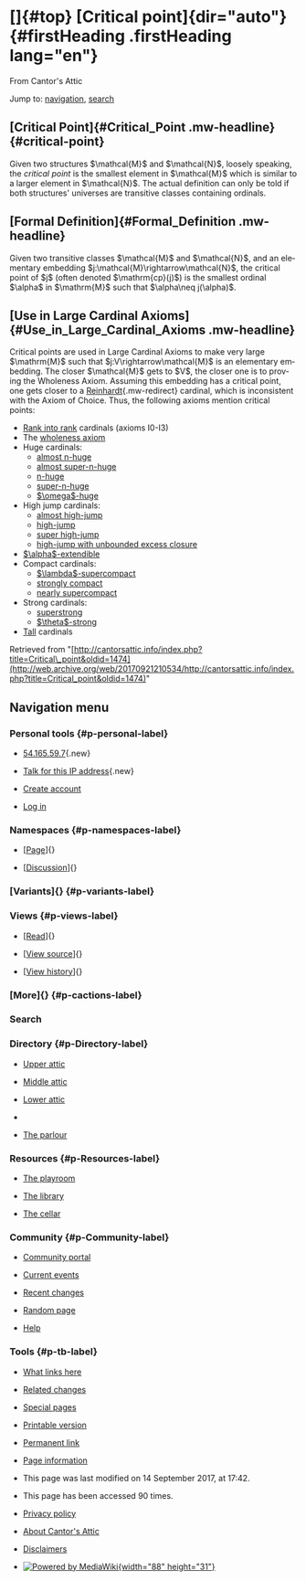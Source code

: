 <div id="mw-page-base" class="noprint">

</div>

<div id="mw-head-base" class="noprint">

</div>

<div id="content" class="mw-body" role="main">

[]{#top}
[Critical point]{dir="auto"} {#firstHeading .firstHeading lang="en"}
============================

<div id="bodyContent" class="mw-body-content">

<div id="siteSub">

From Cantor's Attic

</div>

<div id="contentSub">

</div>

<div id="jump-to-nav" class="mw-jump">

Jump to: [navigation](#mw-navigation), [search](#p-search)

</div>

<div id="mw-content-text" class="mw-content-ltr" lang="en" dir="ltr">

[Critical Point]{#Critical_Point .mw-headline} {#critical-point}
----------------------------------------------

Given two structures \$\\mathcal{M}\$ and \$\\mathcal{N}\$, loosely
speaking, the *critical point* is the smallest element in
\$\\mathcal{M}\$ which is similar to a larger element in
\$\\mathcal{N}\$. The actual definition can only be told if both
structures' universes are transitive classes containing ordinals.

[Formal Definition]{#Formal_Definition .mw-headline}
----------------------------------------------------

Given two transitive classes \$\\mathcal{M}\$ and \$\\mathcal{N}\$, and
an elementary embedding \$j:\\mathcal{M}\\rightarrow\\mathcal{N}\$, the
critical point of \$j\$ (often denoted \$\\mathrm{cp}(j)\$) is the
smallest ordinal \$\\alpha\$ in \$\\mathrm{M}\$ such that \$\\alpha\\neq
j(\\alpha)\$.

[Use in Large Cardinal Axioms]{#Use_in_Large_Cardinal_Axioms .mw-headline}
--------------------------------------------------------------------------

Critical points are used in Large Cardinal Axioms to make very large
\$\\mathrm{M}\$ such that \$j:V\\rightarrow\\mathcal{M}\$ is an
elementary embedding. The closer \$\\mathcal{M}\$ gets to \$V\$, the
closer one is to proving the Wholeness Axiom. Assuming this embedding
has a critical point, one gets closer to a
[Reinhardt](/web/20170921210534/http://cantorsattic.info/Reinhardt "Reinhardt"){.mw-redirect}
cardinal, which is inconsistent with the Axiom of Choice. Thus, the
following axioms mention critical points:

-   [Rank into
    rank](/web/20170921210534/http://cantorsattic.info/Rank_into_rank "Rank into rank")
    cardinals (axioms I0-I3)
-   The [wholeness
    axiom](/web/20170921210534/http://cantorsattic.info/Wholeness_axiom "Wholeness axiom")
-   Huge cardinals:
    -   [almost
        n-huge](/web/20170921210534/http://cantorsattic.info/Huge "Huge")
    -   [almost
        super-n-huge](/web/20170921210534/http://cantorsattic.info/Huge "Huge")
    -   [n-huge](/web/20170921210534/http://cantorsattic.info/Huge "Huge")
    -   [super-n-huge](/web/20170921210534/http://cantorsattic.info/Huge "Huge")
    -   [\$\\omega\$-huge](/web/20170921210534/http://cantorsattic.info/Huge "Huge")
-   High jump cardinals:
    -   [almost
        high-jump](/web/20170921210534/http://cantorsattic.info/High-jump "High-jump")
    -   [high-jump](/web/20170921210534/http://cantorsattic.info/High-jump "High-jump")
    -   [super
        high-jump](/web/20170921210534/http://cantorsattic.info/High-jump "High-jump")
    -   [high-jump with unbounded excess
        closure](/web/20170921210534/http://cantorsattic.info/High-jump "High-jump")
-   [\$\\alpha\$-extendible](/web/20170921210534/http://cantorsattic.info/Extendible "Extendible")
-   Compact cardinals:
    -   [\$\\lambda\$-supercompact](/web/20170921210534/http://cantorsattic.info/Supercompact "Supercompact")
    -   [strongly
        compact](/web/20170921210534/http://cantorsattic.info/Strongly_compact "Strongly compact")
    -   [nearly
        supercompact](/web/20170921210534/http://cantorsattic.info/Nearly_supercompact "Nearly supercompact")
-   Strong cardinals:
    -   [superstrong](/web/20170921210534/http://cantorsattic.info/Superstrong "Superstrong")
    -   [\$\\theta\$-strong](/web/20170921210534/http://cantorsattic.info/Strong "Strong")
-   [Tall](/web/20170921210534/http://cantorsattic.info/Tall "Tall")
    cardinals

</div>

<div class="printfooter">

Retrieved from
"[http://cantorsattic.info/index.php?title=Critical\_point&oldid=1474](http://web.archive.org/web/20170921210534/http://cantorsattic.info/index.php?title=Critical_point&oldid=1474)"

</div>

<div id="catlinks" class="catlinks catlinks-allhidden">

</div>

<div class="visualClear">

</div>

</div>

</div>

<div id="mw-navigation">

Navigation menu
---------------

<div id="mw-head">

<div id="p-personal" role="navigation"
aria-labelledby="p-personal-label">

### Personal tools {#p-personal-label}

-   <div id="pt-anonuserpage">

    </div>

    [54.165.59.7](/web/20170921210534/http://cantorsattic.info/User:54.165.59.7 "The user page for the IP address you are editing as [.]"){.new}
-   <div id="pt-anontalk">

    </div>

    [Talk for this IP
    address](/web/20170921210534/http://cantorsattic.info/User_talk:54.165.59.7 "Discussion about edits from this IP address [n]"){.new}
-   <div id="pt-createaccount">

    </div>

    [Create
    account](/web/20170921210534/http://cantorsattic.info/index.php?title=Special:UserLogin&returnto=Critical+point&type=signup)
-   <div id="pt-login">

    </div>

    [Log
    in](/web/20170921210534/http://cantorsattic.info/index.php?title=Special:UserLogin&returnto=Critical+point "You are encouraged to log in; however, it is not mandatory [o]")

</div>

<div id="left-navigation">

<div id="p-namespaces" class="vectorTabs" role="navigation"
aria-labelledby="p-namespaces-label">

### Namespaces {#p-namespaces-label}

-   <div id="ca-nstab-main">

    </div>

    [[Page](/web/20170921210534/http://cantorsattic.info/Critical_point "View the content page [c]")]{}
-   <div id="ca-talk">

    </div>

    [[Discussion](/web/20170921210534/http://cantorsattic.info/index.php?title=Talk:Critical_point&action=edit&redlink=1 "Discussion about the content page [t]")]{}

</div>

<div id="p-variants" class="vectorMenu emptyPortlet" role="navigation"
aria-labelledby="p-variants-label">

### [Variants]{}[](#) {#p-variants-label}

<div class="menu">

</div>

</div>

</div>

<div id="right-navigation">

<div id="p-views" class="vectorTabs" role="navigation"
aria-labelledby="p-views-label">

### Views {#p-views-label}

-   <div id="ca-view">

    </div>

    [[Read](/web/20170921210534/http://cantorsattic.info/Critical_point)]{}
-   <div id="ca-viewsource">

    </div>

    [[View
    source](/web/20170921210534/http://cantorsattic.info/index.php?title=Critical_point&action=edit "This page is protected.
    You can view its source [e]")]{}
-   <div id="ca-history">

    </div>

    [[View
    history](/web/20170921210534/http://cantorsattic.info/index.php?title=Critical_point&action=history "Past revisions of this page [h]")]{}

</div>

<div id="p-cactions" class="vectorMenu emptyPortlet" role="navigation"
aria-labelledby="p-cactions-label">

### [More]{}[](#) {#p-cactions-label}

<div class="menu">

</div>

</div>

<div id="p-search" role="search">

### Search

<div id="simpleSearch">

</div>

</div>

</div>

</div>

<div id="mw-panel">

<div id="p-logo" role="banner">

[](/web/20170921210534/http://cantorsattic.info/Cantor%27s_Attic "Visit the main page")

</div>

<div id="p-Directory" class="portal" role="navigation"
aria-labelledby="p-Directory-label">

### Directory {#p-Directory-label}

<div class="body">

-   <div id="n-Upper-attic">

    </div>

    [Upper
    attic](/web/20170921210534/http://cantorsattic.info/Upper_attic)
-   <div id="n-Middle-attic">

    </div>

    [Middle
    attic](/web/20170921210534/http://cantorsattic.info/Middle_attic)
-   <div id="n-Lower-attic">

    </div>

    [Lower
    attic](/web/20170921210534/http://cantorsattic.info/Lower_attic)
-   <div id="n-">

    </div>

    [](INVALID-TITLE)
-   <div id="n-The-parlour">

    </div>

    [The parlour](/web/20170921210534/http://cantorsattic.info/Parlour)

</div>

</div>

<div id="p-Resources" class="portal" role="navigation"
aria-labelledby="p-Resources-label">

### Resources {#p-Resources-label}

<div class="body">

-   <div id="n-The-playroom">

    </div>

    [The
    playroom](/web/20170921210534/http://cantorsattic.info/Playroom)
-   <div id="n-The-library">

    </div>

    [The library](/web/20170921210534/http://cantorsattic.info/Library)
-   <div id="n-The-cellar">

    </div>

    [The cellar](/web/20170921210534/http://cantorsattic.info/Cellar)

</div>

</div>

<div id="p-Community" class="portal" role="navigation"
aria-labelledby="p-Community-label">

### Community {#p-Community-label}

<div class="body">

-   <div id="n-portal">

    </div>

    [Community
    portal](/web/20170921210534/http://cantorsattic.info/Cantor%27s_Attic:Community_portal "About the project, what you can do, where to find things")
-   <div id="n-currentevents">

    </div>

    [Current
    events](/web/20170921210534/http://cantorsattic.info/Cantor%27s_Attic:Current_events "Find background information on current events")
-   <div id="n-recentchanges">

    </div>

    [Recent
    changes](/web/20170921210534/http://cantorsattic.info/Special:RecentChanges "A list of recent changes in the wiki [r]")
-   <div id="n-randompage">

    </div>

    [Random
    page](/web/20170921210534/http://cantorsattic.info/Special:Random "Load a random page [x]")
-   <div id="n-help">

    </div>

    [Help](http://web.archive.org/web/20170921210534/https://www.mediawiki.org/wiki/Special:MyLanguage/Help:Contents "The place to find out")

</div>

</div>

<div id="p-tb" class="portal" role="navigation"
aria-labelledby="p-tb-label">

### Tools {#p-tb-label}

<div class="body">

-   <div id="t-whatlinkshere">

    </div>

    [What links
    here](/web/20170921210534/http://cantorsattic.info/Special:WhatLinksHere/Critical_point "A list of all wiki pages that link here [j]")
-   <div id="t-recentchangeslinked">

    </div>

    [Related
    changes](/web/20170921210534/http://cantorsattic.info/Special:RecentChangesLinked/Critical_point "Recent changes in pages linked from this page [k]")
-   <div id="t-specialpages">

    </div>

    [Special
    pages](/web/20170921210534/http://cantorsattic.info/Special:SpecialPages "A list of all special pages [q]")
-   <div id="t-print">

    </div>

    [Printable
    version](/web/20170921210534/http://cantorsattic.info/index.php?title=Critical_point&printable=yes "Printable version of this page [p]")
-   <div id="t-permalink">

    </div>

    [Permanent
    link](/web/20170921210534/http://cantorsattic.info/index.php?title=Critical_point&oldid=1474 "Permanent link to this revision of the page")
-   <div id="t-info">

    </div>

    [Page
    information](/web/20170921210534/http://cantorsattic.info/index.php?title=Critical_point&action=info)

</div>

</div>

</div>

</div>

<div id="footer" role="contentinfo">

-   <div id="footer-info-lastmod">

    </div>

    This page was last modified on 14 September 2017, at 17:42.
-   <div id="footer-info-viewcount">

    </div>

    This page has been accessed 90 times.

<!-- -->

-   <div id="footer-places-privacy">

    </div>

    [Privacy
    policy](/web/20170921210534/http://cantorsattic.info/Cantor%27s_Attic:Privacy_policy "Cantor's Attic:Privacy policy")
-   <div id="footer-places-about">

    </div>

    [About Cantor's
    Attic](/web/20170921210534/http://cantorsattic.info/Cantor%27s_Attic:About "Cantor's Attic:About")
-   <div id="footer-places-disclaimer">

    </div>

    [Disclaimers](/web/20170921210534/http://cantorsattic.info/Cantor%27s_Attic:General_disclaimer "Cantor's Attic:General disclaimer")

<!-- -->

-   <div id="footer-poweredbyico">

    </div>

    [![Powered by
    MediaWiki](/web/20170921210534im_/http://cantorsattic.info/resources/assets/poweredby_mediawiki_88x31.png){width="88"
    height="31"}](//web.archive.org/web/20170921210534/http://www.mediawiki.org/)

<div style="clear:both">

</div>

</div>

